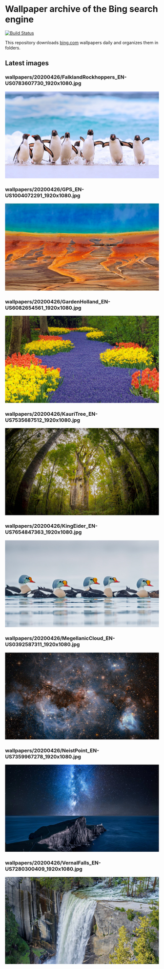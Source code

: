 # Wallpaper archive of the Bing search engine

[![Build Status](https://travis-ci.org/kijart/bing-daily-images-dl.svg?branch=wallpapers)](https://travis-ci.org/kijart/bing-daily-images-dl)

This repository downloads [bing.com](https://www.bing.com) wallpapers daily and organizes them in folders.

## Latest images

<!-- Wallpapers -->

### wallpapers/20200426/FalklandRockhoppers_EN-US0783607730_1920x1080.jpg

![wallpapers/20200426/FalklandRockhoppers_EN-US0783607730_1920x1080.jpg](wallpapers/20200426/FalklandRockhoppers_EN-US0783607730_1920x1080.jpg)

### wallpapers/20200426/GPS_EN-US1004072291_1920x1080.jpg

![wallpapers/20200426/GPS_EN-US1004072291_1920x1080.jpg](wallpapers/20200426/GPS_EN-US1004072291_1920x1080.jpg)

### wallpapers/20200426/GardenHolland_EN-US6082654561_1920x1080.jpg

![wallpapers/20200426/GardenHolland_EN-US6082654561_1920x1080.jpg](wallpapers/20200426/GardenHolland_EN-US6082654561_1920x1080.jpg)

### wallpapers/20200426/KauriTree_EN-US7535687512_1920x1080.jpg

![wallpapers/20200426/KauriTree_EN-US7535687512_1920x1080.jpg](wallpapers/20200426/KauriTree_EN-US7535687512_1920x1080.jpg)

### wallpapers/20200426/KingEider_EN-US7654847363_1920x1080.jpg

![wallpapers/20200426/KingEider_EN-US7654847363_1920x1080.jpg](wallpapers/20200426/KingEider_EN-US7654847363_1920x1080.jpg)

### wallpapers/20200426/MegellanicCloud_EN-US0392587311_1920x1080.jpg

![wallpapers/20200426/MegellanicCloud_EN-US0392587311_1920x1080.jpg](wallpapers/20200426/MegellanicCloud_EN-US0392587311_1920x1080.jpg)

### wallpapers/20200426/NeistPoint_EN-US7359967278_1920x1080.jpg

![wallpapers/20200426/NeistPoint_EN-US7359967278_1920x1080.jpg](wallpapers/20200426/NeistPoint_EN-US7359967278_1920x1080.jpg)

### wallpapers/20200426/VernalFalls_EN-US7280300409_1920x1080.jpg

![wallpapers/20200426/VernalFalls_EN-US7280300409_1920x1080.jpg](wallpapers/20200426/VernalFalls_EN-US7280300409_1920x1080.jpg)

